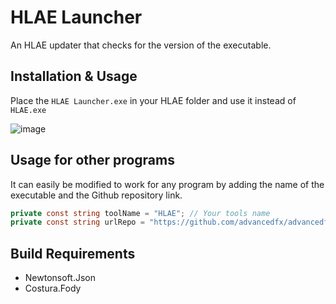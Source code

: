 # HLAE Launcher

An HLAE updater that checks for the version of the executable.

## Installation & Usage
Place the `HLAE Launcher.exe` in your HLAE folder and use it instead of `HLAE.exe`

![image](https://github.com/Devostated/HLAELauncher/assets/30211694/87d314b6-0dd7-40f6-8d79-20a8f9693790)

## Usage for other programs
It can easily be modified to work for any program by adding the name of the executable and the Github repository link.
```cs
private const string toolName = "HLAE"; // Your tools name
private const string urlRepo = "https://github.com/advancedfx/advancedfx"; // Link to the repository
```

## Build Requirements
- Newtonsoft.Json
- Costura.Fody
